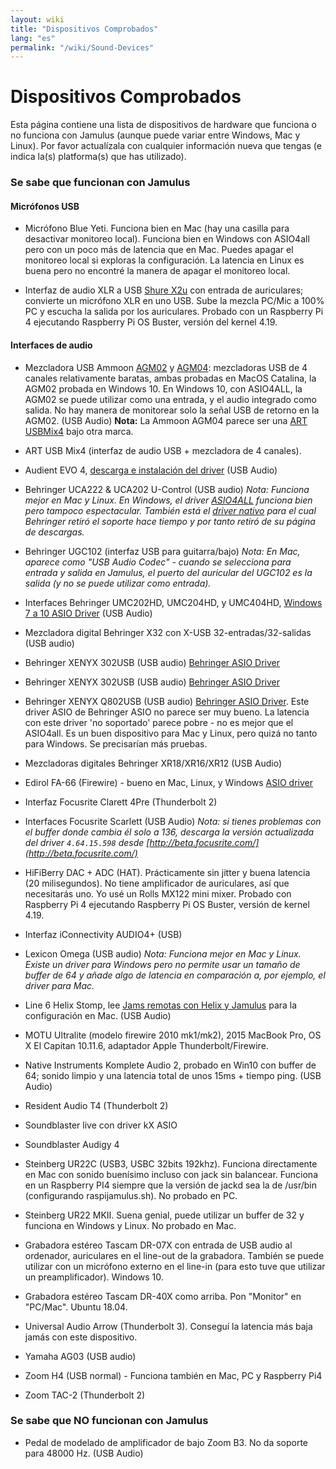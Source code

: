 ```yaml
---
layout: wiki
title: "Dispositivos Comprobados"
lang: "es"
permalink: "/wiki/Sound-Devices"
---
```


# Dispositivos Comprobados

Esta página contiene una lista de dispositivos de hardware que funciona o no funciona con Jamulus (aunque puede variar entre Windows, Mac y Linux). Por favor actualízala con cualquier información nueva que tengas (e indica la(s) platforma(s) que has utilizado).

### Se sabe que funcionan con Jamulus

#### Micrófonos USB

* Micrófono Blue Yeti. Funciona bien en Mac (hay una casilla para desactivar monitoreo local). Funciona bien en Windows con ASIO4all pero con un poco más de latencia que en Mac. Puedes apagar el monitoreo local si exploras la configuración. La latencia en Linux es buena pero no encontré la manera de apagar el monitoreo local.

* Interfaz de audio XLR a USB [Shure X2u](https://www.shure.com/en-GB/products/accessories/x2u-xlr-usb-interface) con entrada de auriculares; convierte un micrófono XLR en uno USB. Sube la mezcla PC/Mic a 100% PC y escucha la salida por los auriculares. Probado con un Raspberry Pi 4 ejecutando Raspberry Pi OS Buster, versión del kernel 4.19.


#### Interfaces de audio

* Mezcladora USB Ammoon [AGM02](https://www.ammoon.com/p-i3974.html) y [AGM04](https://www.ammoon.com/p-i4049.html): mezcladoras USB de 4 canales relativamente baratas, ambas probadas en MacOS Catalina, la AGM02 probada en Windows 10. En Windows 10, con ASIO4ALL, la AGM02 se puede utilizar como una entrada, y el audio integrado como salida. No hay manera de monitorear solo la señal USB de retorno en la AGM02. (USB Audio)
   **Nota:** La Ammoon AGM04 parece ser una [ART USBMix4](https://artproaudio.com/product/usbmix4-four-channel-mixer-usb-audio-interface/) bajo otra marca.

* ART USB Mix4 (interfaz de audio USB + mezcladora de 4 canales).

* Audient EVO 4, [descarga e instalación del driver](https://evo.audio/driver-installation/) (USB Audio)

* Behringer UCA222 & UCA202 U-Control (USB audio) _Nota: Funciona mejor en Mac y Linux. En Windows, el driver [ASIO4ALL](http://www.asio4all.org/) funciona bien pero tampoco espectacular. También está el [ driver nativo](http://www.behringerdownload.de/_software/BEHRINGER_2902_X64_2.8.40.zip) para el cual Behringer retiró el soporte hace tiempo y por tanto retiró de su página de descargas._

* Behringer UGC102 (interfaz USB para guitarra/bajo) _Nota: En Mac, aparece como "USB Audio Codec" - cuando se selecciona para entrada y salida en Jamulus, el puerto del auricular del UGC102 es la salida (y no se puede utilizar como entrada)._

* Interfaces Behringer UMC202HD, UMC204HD, y UMC404HD, [Windows 7 a 10 ASIO Driver](http://downloads.music-group.com/software/behringer/UMC/UMC-Driver_4-59-0.zip) (USB Audio)

* Mezcladora digital Behringer X32 con X-USB 32-entradas/32-salidas (USB audio)

* Behringer XENYX 302USB (USB audio) [Behringer ASIO Driver](http://www.behringerdownload.de/_software/BEHRINGER_2902_X64_2.8.40.zip)

* Behringer XENYX 302USB (USB audio) [Behringer ASIO Driver](http://www.behringerdownload.de/_software/BEHRINGER_2902_X64_2.8.40.zip)

* Behringer XENYX Q802USB (USB audio) [Behringer ASIO Driver](http://www.behringerdownload.de/_software/BEHRINGER_2902_X64_2.8.40.zip). Este driver ASIO de Behringer ASIO no parece ser muy bueno. La latencia con este driver 'no soportado' parece pobre - no es mejor que el ASIO4all. Es un buen dispositivo para Mac y Linux, pero quizá no tanto para Windows. Se precisarían más pruebas.

* Mezcladoras digitales Behringer XR18/XR16/XR12 (USB Audio)

* Edirol FA-66 (Firewire) - bueno en Mac, Linux, y Windows [ASIO driver](https://www.roland.com/global/products/fa-66/downloads/)

* Interfaz Focusrite Clarett 4Pre (Thunderbolt 2)

* Interfaces Focusrite Scarlett (USB Audio) _Nota: si tienes problemas con el buffer donde cambia él solo a 136, descarga la versión actualizada del driver `4.64.15.598` desde [http://beta.focusrite.com/](http://beta.focusrite.com/)_

* HiFiBerry DAC + ADC (HAT). Prácticamente sin jitter y buena latencia (20 milisegundos). No tiene amplificador de auriculares, así que necesitarás uno. Yo usé un Rolls MX122 mini mixer. Probado con Raspberry Pi 4 ejecutando Raspberry Pi OS Buster, versión de kernel 4.19.

* Interfaz iConnectivity AUDIO4+ (USB)

* Lexicon Omega (USB audio) _Nota: Funciona mejor en Mac y Linux. Existe un driver para Windows pero no permite usar un tamaño de buffer de 64 y añade algo de latencia en comparación a, por ejemplo, el driver para Mac._

* Line 6 Helix Stomp, lee [Jams remotas con Helix y Jamulus](https://jimamsden.wordpress.com/2020/04/04/remote-jamming-with-helix-and-jamulus/) para la configuración en Mac. (USB Audio)

* MOTU Ultralite (modelo firewire 2010 mk1/mk2), 2015 MacBook Pro, OS X El Capitan 10.11.6, adaptador Apple Thunderbolt/Firewire.

* Native Instruments Komplete Audio 2, probado en Win10 con buffer de 64; sonido limpio y una latencia total de unos 15ms + tiempo ping. (USB Audio)

* Resident Audio T4 (Thunderbolt 2)

* Soundblaster live con driver kX ASIO

* Soundblaster Audigy 4

* Steinberg UR22C (USB3, USBC 32bits 192khz). Funciona directamente en Mac con sonido buenísimo incluso con jack sin balancear. Funciona en un Raspberry PI4 siempre que la versión de jackd sea la de /usr/bin (configurando raspijamulus.sh). No probado en PC.

* Steinberg UR22 MKII. Suena genial, puede utilizar un buffer de 32 y funciona en Windows y Linux. No probado en Mac.

* Grabadora estéreo Tascam DR-07X con entrada de USB audio al ordenador, auriculares en el line-out de la grabadora. También se puede utilizar con un micrófono externo en el line-in (para esto tuve que utilizar un preamplificador). Windows 10.

* Grabadora estéreo Tascam DR-40X como arriba. Pon "Monitor" en "PC/Mac". Ubuntu 18.04.

* Universal Audio Arrow (Thunderbolt 3). Conseguí la latencia más baja jamás con este dispositivo.

* Yamaha AG03 (USB audio)

* Zoom H4 (USB normal) - Funciona también en Mac, PC y Raspberry Pi4

* Zoom TAC-2 (Thunderbolt 2)

### Se sabe que NO funcionan con Jamulus
* Pedal de modelado de amplificador de bajo Zoom B3. No da soporte para 48000 Hz. (USB Audio)
